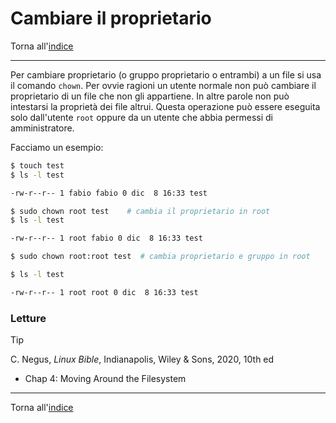 # Cambiare il proprietario

Torna all'[indice](../toc.md)

---

Per cambiare proprietario (o gruppo proprietario o entrambi) a un file si
usa il comando `chown`. Per ovvie ragioni un utente normale non può cambiare
il proprietario di un file che non gli appartiene. In altre parole non può
intestarsi la proprietà dei file altrui. Questa operazione può essere
eseguita solo dall'utente `root` oppure da un utente che abbia permessi di amministratore.

Facciamo un esempio:

```bash
$ touch test
$ ls -l test

-rw-r--r-- 1 fabio fabio 0 dic  8 16:33 test

$ sudo chown root test    # cambia il proprietario in root
$ ls -l test

-rw-r--r-- 1 root fabio 0 dic  8 16:33 test

$ sudo chown root:root test  # cambia proprietario e gruppo in root

$ ls -l test

-rw-r--r-- 1 root root 0 dic  8 16:33 test
```

### Letture

> [!TIP]
> C. Negus, _Linux Bible_, Indianapolis, Wiley &amp; Sons, 2020, 10th ed
>
> - Chap 4: Moving Around the Filesystem

---

Torna all'[indice](../toc.md)
